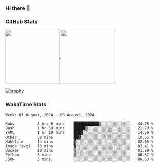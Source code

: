 ### Hi there 👋

### GitHub Stats

<a href="https://github.com/anuraghazra/github-readme-stats">
  <img align="center" height="170px" src="https://github-readme-stats.vercel.app/api/top-langs/?username=tksfjt1024&layout=compact&count_private=true&show_icons=true&show_icons=true&theme=graywhite" />
</a>
<a href="https://github.com/anuraghazra/github-readme-stats">
  <img align="center" height="170px" src="https://github-readme-stats.vercel.app/api?username=tksfjt1024&count_private=true&show_icons=true&show_icons=true&theme=graywhite" />
</a>

[![trophy](https://github-profile-trophy.vercel.app/?username=tksfjt1024)](https://github.com/ryo-ma/github-profile-trophy)

### WakaTime Stats

<!--START_SECTION:waka-->
```text
Week: 03 August, 2024 - 09 August, 2024

Ruby          4 hrs 6 mins    ███████████▒░░░░░░░░░░░░░   44.78 % 
Bash          1 hr 59 mins    █████▒░░░░░░░░░░░░░░░░░░░   21.70 % 
YAML          1 hr 19 mins    ███▓░░░░░░░░░░░░░░░░░░░░░   14.50 % 
Other         58 mins         ██▓░░░░░░░░░░░░░░░░░░░░░░   10.55 % 
Makefile      14 mins         ▓░░░░░░░░░░░░░░░░░░░░░░░░   02.65 % 
Image (svg)   13 mins         ▓░░░░░░░░░░░░░░░░░░░░░░░░   02.41 % 
Docker        10 mins         ▒░░░░░░░░░░░░░░░░░░░░░░░░   01.89 % 
Python        3 mins          ▒░░░░░░░░░░░░░░░░░░░░░░░░   00.67 % 
JSON          3 mins          ░░░░░░░░░░░░░░░░░░░░░░░░░   00.63 % 
```
<!--END_SECTION:waka-->
